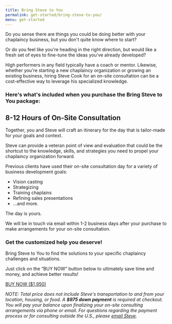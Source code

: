 ```yaml
---
title: Bring Steve to You
permalink: get-started/bring-steve-to-you/
menu: get-started
---
```

Do you sense there are things you could be doing better with your chaplaincy business, but you don't quite know where to start?

Or do you feel like you're heading in the right direction, but would like a fresh set of eyes to fine-tune the ideas you've already developed?

High performers in any field typically have a coach or mentor. Likewise, whether you're starting a new chaplaincy organization or growing an existing business, hiring Steve Cook for an on-site consultation can be a cost-effective way to leverage his specialized knowledge.

### Here's what's included when you purchase the Bring Steve to You package:

## 8-12 Hours of On-Site Consultation

Together, you and Steve will craft an itinerary for the day that is tailor-made for your goals and context.

Steve can provide a veteran point of view and evaluation that could be the shortcut to the knowledge, skills, and strategies you need to propel your chaplaincy organization forward.

Previous clients have used their on-site consultation day for a variety of business development goals:

*   Vision casting
*   Strategizing
*   Training chaplains
*   Refining sales presentations
*   ...and more.

The day is yours.

We will be in touch via email within 1-2 business days after your purchase to make arrangements for your on-site consultation.

### Get the customized help you deserve!

Bring Steve to You to find the solutions to your specific chaplaincy challenges and situations.

Just click on the “BUY NOW” button below to ultimately save time and money, and achieve better results!

<a class="button" href="https://gum.co/bring-steve-to-you">
      BUY NOW ($1,950)
    </a>
    
*NOTE: Total price does not include Steve's transportation to and from your location, housing, or food. A **$975 down payment** is required at checkout. You will pay your balance upon finalizing your on-site consulting arrangements via phone or email. For questions regarding the payment process or for consulting outside the U.S., please [email Steve](mailto:steve@corpchaps.com).*


